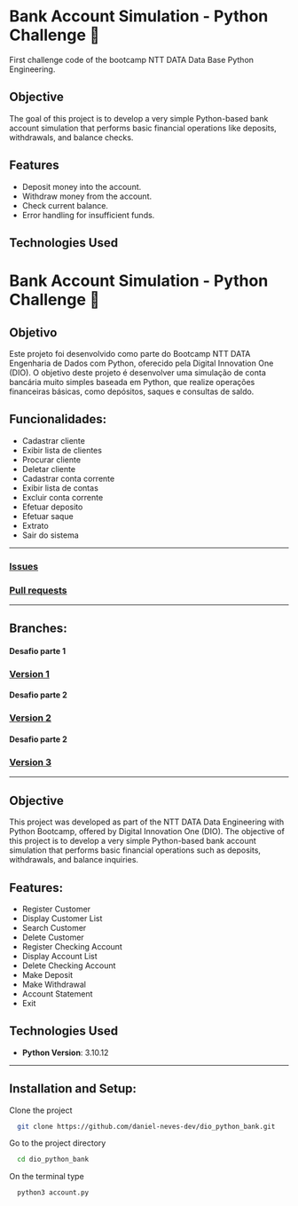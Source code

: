 # Bank Account Simulation - Python Challenge 🏦

First challenge code of the bootcamp NTT DATA Data Base Python Engineering.

## Objective

The goal of this project is to develop a very simple Python-based bank account simulation that performs basic financial operations like deposits, withdrawals, and balance checks.

## Features

- Deposit money into the account.
- Withdraw money from the account.
- Check current balance.
- Error handling for insufficient funds.

## Technologies Used
# Bank Account Simulation - Python Challenge 🏦

## Objetivo

Este projeto foi desenvolvido como parte do Bootcamp NTT DATA Engenharia de Dados com Python, oferecido pela Digital Innovation One (DIO). O objetivo deste projeto é desenvolver uma simulação de conta bancária muito simples baseada em Python, que realize operações financeiras básicas, como depósitos, saques e consultas de saldo.

## Funcionalidades:
- Cadastrar cliente
- Exibir lista de clientes
- Procurar cliente
- Deletar cliente
- Cadastrar conta corrente
- Exibir lista de contas
- Excluir conta corrente
- Efetuar deposito
- Efetuar saque
- Extrato
- Sair do sistema
-------------------------------------------------------
### [Issues](https://github.com/daniel-neves-dev/dio_python_bank/issues?q=is%3Aissue+is%3Aclosed)
### [Pull requests](https://github.com/daniel-neves-dev/dio_python_bank/pulls?q=is%3Apr+is%3Aclosed)
------------------------------------------------------

Branches:
-------------------------------------------------------
#### Desafio parte 1
### [Version 1](https://github.com/daniel-neves-dev/dio_python_bank/blob/release/version_1.0_desafio_1/account.py)

#### Desafio parte 2
### [Version 2](https://github.com/daniel-neves-dev/dio_python_bank/blob/release/version_2.0_desafio_2/account.py)

#### Desafio parte 2
### [Version 3](https://github.com/daniel-neves-dev/dio_python_bank/blob/release/version_3.0_desafio_3/account.py)
------------------------------------------------------

## Objective

This project was developed as part of the NTT DATA Data Engineering with Python Bootcamp, offered by Digital Innovation One (DIO). The objective of this project is to develop a very simple Python-based bank account simulation that performs basic financial operations such as deposits, withdrawals, and balance inquiries.

## Features:

- Register Customer
- Display Customer List
- Search Customer
- Delete Customer
- Register Checking Account
- Display Account List
- Delete Checking Account
- Make Deposit
- Make Withdrawal
- Account Statement
- Exit

## Technologies Used

- **Python Version**: 3.10.12
-----------------------------------------------------------
## Installation and Setup:

Clone the project

```bash
  git clone https://github.com/daniel-neves-dev/dio_python_bank.git
```

Go to the project directory

```bash
  cd dio_python_bank
```

On the terminal type

```bash
  python3 account.py
```
